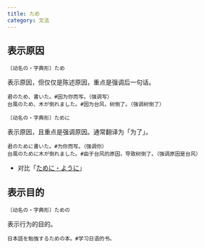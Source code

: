 ```yaml
---
title: ため
category: 文法
---
```


## 表示原因

`〔动名の・字典形〕ため`

表示原因，但仅仅是陈述原因，重点是强调后一句话。

```example
君のため、書いた。#因为你而写。（强调写）
台風のため、木が倒れました。#因为台风，树倒了。（强调树倒了）
```

`〔动名の・字典形〕ために`

表示原因，且重点是强调原因。通常翻译为「为了」。

```example
君のために書いた。#为你而写。（强调你）
台風のために木が倒れました。#由于台风的原因，导致树倒了。（强调原因是台风）
```

- 对比「[ために・ように](tameni-youni)」

## 表示目的

`〔动名の・字典形〕ための`

表示行为的目的。

```example
日本語を勉強するための本。#学习日语的书。
```
